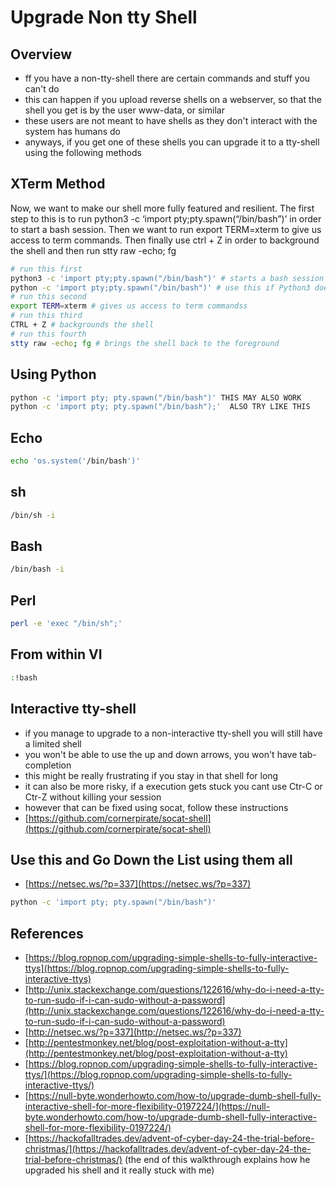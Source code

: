 # Upgrade Non tty Shell

## Overview

* ff you have a non-tty-shell there are certain commands and stuff you can't do
* this can happen if you upload reverse shells on a webserver, so that the shell you get is by the user www-data, or similar
* these users are not meant to have shells as they don't interact with the system has humans do
* anyways, if you get one of these shells you can upgrade it to a tty-shell using the following methods

## XTerm Method

Now, we want to make our shell more fully featured and resilient. The first step to this is to run python3 -c ‘import pty;pty.spawn(“/bin/bash”)’ in order to start a bash session. Then we want to run export TERM=xterm to give us access to term commands. Then finally use ctrl + Z in order to background the shell and then run stty raw -echo; fg

```bash
# run this first
python3 -c 'import pty;pty.spawn("/bin/bash")' # starts a bash session
python -c 'import pty;pty.spawn("/bin/bash")' # use this if Python3 does not work
# run this second
export TERM=xterm # gives us access to term commandss
# run this third
CTRL + Z # backgrounds the shell 
# run this fourth
stty raw -echo; fg # brings the shell back to the foreground
```

## Using Python

```bash
python -c 'import pty; pty.spawn("/bin/bash")' THIS MAY ALSO WORK
python -c 'import pty; pty.spawn("/bin/bash");'  ALSO TRY LIKE THIS
```

## Echo

```bash
echo 'os.system('/bin/bash')'
```

## sh

```bash
/bin/sh -i
```

## Bash

```bash
/bin/bash -i
```

## Perl

```bash
perl -e 'exec "/bin/sh";'
```

## From within VI

```bash
:!bash
```

## Interactive tty-shell

* if you manage to upgrade to a non-interactive tty-shell you will still have a limited shell
* you won't be able to use the up and down arrows, you won't have tab-completion
* this might be really frustrating if you stay in that shell for long
* it can also be more risky, if a execution gets stuck you cant use Ctr-C or Ctr-Z without killing your session
* however that can be fixed using socat, follow these instructions
* [https://github.com/cornerpirate/socat-shell](https://github.com/cornerpirate/socat-shell)

## Use this and Go Down the List using them all

* [https://netsec.ws/?p=337](https://netsec.ws/?p=337)

```bash
python -c 'import pty; pty.spawn("/bin/bash")'
```

## References

* [https://blog.ropnop.com/upgrading-simple-shells-to-fully-interactive-ttys](https://blog.ropnop.com/upgrading-simple-shells-to-fully-interactive-ttys)
* [http://unix.stackexchange.com/questions/122616/why-do-i-need-a-tty-to-run-sudo-if-i-can-sudo-without-a-password](http://unix.stackexchange.com/questions/122616/why-do-i-need-a-tty-to-run-sudo-if-i-can-sudo-without-a-password)
* [http://netsec.ws/?p=337](http://netsec.ws/?p=337)
* [http://pentestmonkey.net/blog/post-exploitation-without-a-tty](http://pentestmonkey.net/blog/post-exploitation-without-a-tty)
* [https://blog.ropnop.com/upgrading-simple-shells-to-fully-interactive-ttys/](https://blog.ropnop.com/upgrading-simple-shells-to-fully-interactive-ttys/)
* [https://null-byte.wonderhowto.com/how-to/upgrade-dumb-shell-fully-interactive-shell-for-more-flexibility-0197224/](https://null-byte.wonderhowto.com/how-to/upgrade-dumb-shell-fully-interactive-shell-for-more-flexibility-0197224/)
* [https://hackofalltrades.dev/advent-of-cyber-day-24-the-trial-before-christmas/](https://hackofalltrades.dev/advent-of-cyber-day-24-the-trial-before-christmas/) (the end of this walkthrough explains how he upgraded his shell and it really stuck with me)

